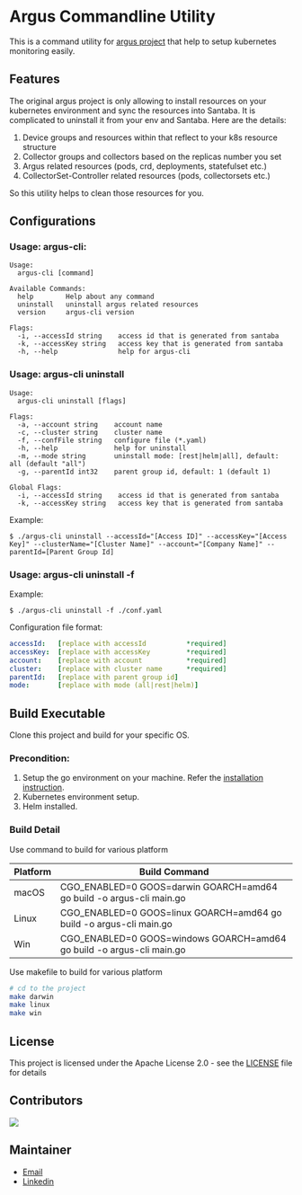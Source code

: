 # Argus Commandline Utility

This is a command utility for [argus project](https://logicmonitor.github.io/k8s-argus/) that help to setup kubernetes monitoring easily.

## Features
The original argus project is only allowing to install resources on your kubernetes environment and sync the resources into Santaba. It is complicated to uninstall it from your env and Santaba. Here are the details:

1. Device groups and resources within that reflect to your k8s resource structure
2. Collector groups and collectors based on the replicas number you set
3. Argus related resources (pods, crd, deployments, statefulset etc.)
4. CollectorSet-Controller related resources (pods, collectorsets etc.)

So this utility helps to clean those resources for you.

## Configurations



### Usage: argus-cli:
```
Usage:
  argus-cli [command]

Available Commands:
  help        Help about any command
  uninstall   uninstall argus related resources
  version     argus-cli version

Flags:
  -i, --accessId string    access id that is generated from santaba
  -k, --accessKey string   access key that is generated from santaba
  -h, --help               help for argus-cli
```

### Usage: argus-cli uninstall
```
Usage:
  argus-cli uninstall [flags]

Flags:
  -a, --account string    account name
  -c, --cluster string    cluster name
  -f, --confFile string   configure file (*.yaml)
  -h, --help              help for uninstall
  -m, --mode string       uninstall mode: [rest|helm|all], default: all (default "all")
  -g, --parentId int32    parent group id, default: 1 (default 1)

Global Flags:
  -i, --accessId string    access id that is generated from santaba
  -k, --accessKey string   access key that is generated from santaba
```

Example:
```
$ ./argus-cli uninstall --accessId="[Access ID]" --accessKey="[Access Key]" --clusterName="[Cluster Name]" --account="[Company Name]" --parentId=[Parent Group Id]
```

### Usage: argus-cli uninstall -f
Example:
```
$ ./argus-cli uninstall -f ./conf.yaml
```

Configuration file format:
```yaml
accessId:   [replace with accessId          *required]
accessKey:  [replace with accessKey         *required]
account:    [replace with account           *required]
cluster:    [replace with cluster name      *required]
parentId:   [replace with parent group id]
mode:       [replace with mode (all|rest|helm)]
```

## Build Executable
Clone this project and build for your specific OS.

### Precondition:
1. Setup the go environment on your machine. Refer the [installation instruction](https://golang.org/doc/install).
2. Kubernetes environment setup.
3. Helm installed.

### Build Detail
Use command to build for various platform

Platform | Build Command
---------|--------------
macOS | CGO_ENABLED=0 GOOS=darwin GOARCH=amd64 go build -o argus-cli main.go
Linux | CGO_ENABLED=0 GOOS=linux GOARCH=amd64 go build -o argus-cli main.go
Win   | CGO_ENABLED=0 GOOS=windows GOARCH=amd64 go build -o argus-cli main.go

Use makefile to build for various platform
```bash
# cd to the project
make darwin
make linux
make win
```

## License

This project is licensed under the Apache License 2.0 - see the [LICENSE](LICENSE) file for details

## Contributors

<a href="https://github.com/howardchn/argus-cli/graphs/contributors">
  <img src="https://contributors-img.firebaseapp.com/image?repo=howardchn/argus-cli" />
</a>

## Maintainer
* [Email](mailto:howardch@outlook.com)
* [Linkedin](https://www.linkedin.com/in/howard-chen-328493142/)
